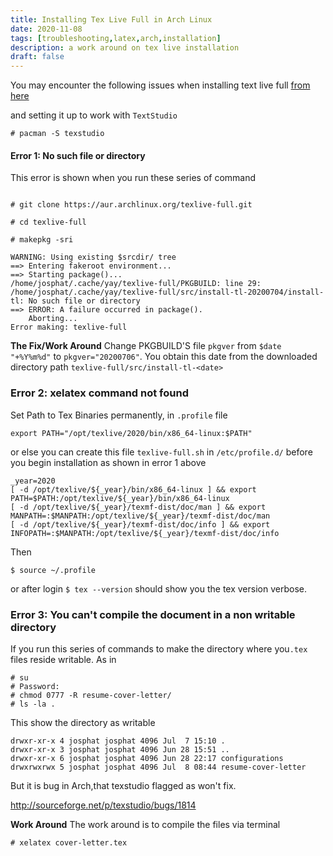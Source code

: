 ```yaml
---
title: Installing Tex Live Full in Arch Linux
date: 2020-11-08
tags: [troubleshooting,latex,arch,installation]
description: a work around on tex live installation
draft: false
---
```


You may encounter the following issues when installing text live full [from here](https://aur.archlinux.org/packages/texlive-full/)

and setting it up to work with `TextStudio`

```shell
# pacman -S texstudio
```

#### Error 1: No such file or directory

This error is shown when you run these series of command

```shell

# git clone https://aur.archlinux.org/texlive-full.git

# cd texlive-full

# makepkg -sri
```
```shell
WARNING: Using existing $srcdir/ tree
==> Entering fakeroot environment...
==> Starting package()...
/home/josphat/.cache/yay/texlive-full/PKGBUILD: line 29: /home/josphat/.cache/yay/texlive-full/src/install-tl-20200704/install-tl: No such file or directory
==> ERROR: A failure occurred in package().
    Aborting...
Error making: texlive-full
```

**The Fix/Work Around**
Change PKGBUILD'S file `pkgver` from `$date "+%Y%m%d"` to `pkgver="20200706"`.
You obtain this date from the downloaded directory path `texlive-full/src/install-tl-<date>`


### Error 2: xelatex command not found

Set Path to Tex Binaries permanently, in `.profile` file

```shell
export PATH="/opt/texlive/2020/bin/x86_64-linux:$PATH"
```

or else you can create this file ` texlive-full.sh ` in `/etc/profile.d/` before you begin installation as shown in error 1 above

```shell
_year=2020
[ -d /opt/texlive/${_year}/bin/x86_64-linux ] && export PATH=$PATH:/opt/texlive/${_year}/bin/x86_64-linux
[ -d /opt/texlive/${_year}/texmf-dist/doc/man ] && export MANPATH=:$MANPATH:/opt/texlive/${_year}/texmf-dist/doc/man
[ -d /opt/texlive/${_year}/texmf-dist/doc/info ] && export INFOPATH=:$MANPATH:/opt/texlive/${_year}/texmf-dist/doc/info

```
Then 
```
$ source ~/.profile
```
or after login `$ tex --version` should show you the tex version verbose.


### Error 3: You can't compile the document in a non writable directory

If you run this series of commands to  make the directory where you`.tex` files reside writable.
As in

```shell
# su
# Password:
# chmod 0777 -R resume-cover-letter/
# ls -la .
```
This show the directory as writable
```
drwxr-xr-x 4 josphat josphat 4096 Jul  7 15:10 .
drwxr-xr-x 3 josphat josphat 4096 Jun 28 15:51 ..
drwxr-xr-x 6 josphat josphat 4096 Jun 28 22:17 configurations
drwxrwxrwx 5 josphat josphat 4096 Jul  8 08:44 resume-cover-letter
```
But it is bug in Arch,that texstudio flagged as won't fix.

http://sourceforge.net/p/texstudio/bugs/1814

**Work Around**
The work around is to compile the files via terminal
```
# xelatex cover-letter.tex
```


